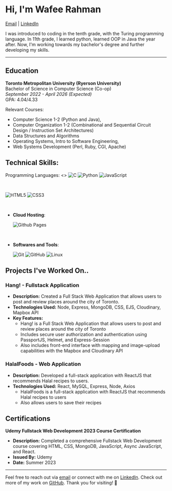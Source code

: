 # Hi, I'm Wafee Rahman

[Email](mailto:wafee.rahman842@gmail.com) | [LinkedIn](https://www.linkedin.com/in/wafee-rahman-772108270/)

I was introduced to coding in the tenth grade, with the Turing programming language. In 11th grade, I learned python, learned OOP in Java the year after. Now, I'm working towards my bachelor's degree and further developing my skills.

---

## Education

**Toronto Metropolitan University (Ryerson University)**  
Bachelor of Science in Computer Science (Co-op)  
*September 2022 - April 2026 (Expected)*  
GPA: 4.04/4.33  

Relevant Courses: 
- Computer Science 1-2 (Python and Java),
- Computer Organization 1-2 (Combinational and Sequential Circuit Design / Instruction Set Architectures) 
- Data Structures and Algorithms
- Operating Systems, Intro to Software Engineering,
- Web Systems Development (Perl, Ruby, CGI, Apache) 


## Technical Skills:

Programming Languages: 
<>
    ![C](https://img.shields.io/badge/C%20-%232370ED.svg?style=for-the-badge&logo=c&logoColor=white)
    ![Python](https://img.shields.io/badge/Python%20-%2314354C.svg?style=for-the-badge&logo=python&logoColor=white)
    ![JavaScript](https://img.shields.io/badge/JavaScript%20-%23F7DF1E.svg?style=for-the-badge&logo=javascript&logoColor=black)

<br>   
    

   ![HTML5](https://img.shields.io/badge/HTML5%20-%23E34F26.svg?style=for-the-badge&logo=html5&logoColor=white)
   ![CSS3](https://img.shields.io/badge/CSS%20-%231572B6.svg?style=for-the-badge&logo=css3&logoColor=white)
  

<br>

- **Cloud Hosting**:

    ![Github Pages](https://img.shields.io/badge/GitHub%20Pages-%23327FC7.svg?style=for-the-badge&logo=github&logoColor=white)
    
<br>

- **Softwares and Tools**:

    ![Git](https://img.shields.io/badge/git-%23F05033.svg?style=for-the-badge&logo=git&logoColor=white)
    ![GitHub](https://img.shields.io/badge/github-%23121011.svg?style=for-the-badge&logo=github&logoColor=white)
    ![Linux](https://img.shields.io/badge/Linux-FCC624?style=for-the-badge&logo=linux&logoColor=black) 



## Projects I've Worked On.. 

### Hang! - Fullstack Application
- **Description:** Created a Full Stack Web Application that allows users to post and review places around the city of Toronto.
- **Technologies Used:** Node, Express, MongoDB, CSS, EJS, Cloudinary, Mapbox API
- **Key Features:**
  - Hang! is a Full Stack Web Application that allows users to post and review places around the city of Toronto
  - Includes secure user authorization and authentication using PassportJS, Helmet, and Express-Session
  - Also includes front-end interface with mapping and image-upload capabilities with the Mapbox and Cloudinary API

### HalalFoods - Web Application
- **Description:** Developed a full-stack application with ReactJS that recommends Halal recipes to users.
- **Technologies Used:** React, MySQL, Express, Node, Axios
  - HalalFoods is a full-stack application with ReactJS that recommends Halal recipes to users
  - Also allows users to save their recipes

## Certifications

**Udemy Fullstack Web Development 2023 Course Certification**
- **Description:** Completed a comprehensive Fullstack Web Development course covering HTML, CSS, MongoDB, JavaScript, Async JavaScript, and React.
- **Issued By:** Udemy
- **Date:** Summer 2023

---

Feel free to reach out via [email](mailto:wafee.rahman842@gmail.com) or connect with me on [LinkedIn](https://www.linkedin.com/in/wafeer/). Check out more of my work on [GitHub](https://github.com/wafee842). Thank you for visiting! 🚀
